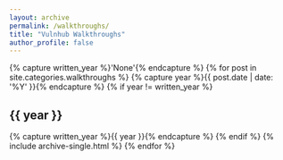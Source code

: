 ```yaml
---
layout: archive
permalink: /walkthroughs/
title: "Vulnhub Walkthroughs"
author_profile: false
---
```


{% capture written_year %}'None'{% endcapture %}
{% for post in site.categories.walkthroughs %}
{% capture year %}{{ post.date | date: '%Y' }}{% endcapture %}
{% if year != written_year %}
<h2 id="{{ year | slugify }}" class="archive__subtitle">{{ year }}</h2>
{% capture written_year %}{{ year }}{% endcapture %}
{% endif %}
{% include archive-single.html %}
{% endfor %}
